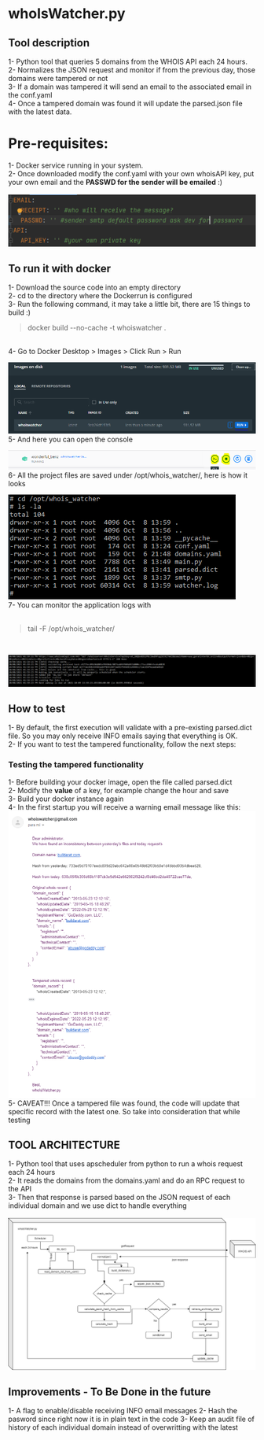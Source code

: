 # whoIsWatcher.py


## Tool description
1- Python tool that queries 5 domains from the WHOIS API each 24 hours. <br>
2- Normalizes the JSON request and monitor if from the previous day, those domains were tampered or not <br>
3- If a domain was tampered it will send an email to the associated email in the conf.yaml <br>
4- Once a tampered domain was found it will update the parsed.json file with the latest data. <br>

# Pre-requisites: 
1- Docker service running in your system. <br>
2- Once downloaded modify the conf.yaml with your own whoisAPI key, put your own email and the **PASSWD for the sender will be emailed** :) <br> <br>
![conf](/media/conf.PNG "configuration file")

## To run it with docker
1- Download the source code into an empty directory <br> 
2- cd to the directory where the Dockerrun is configured <br>
3- Run the following command, it may take a little bit, there are 15 things to build :) <br>
> docker build --no-cache -t whoiswatcher . 
<br>
4- Go to Docker Desktop > Images > Click Run > Run
<br>

![docker_images](/media/imagesOnDisk.PNG "images")
<br>
5- And here you can open the console 
<br>

![console](/media/console.PNG "running instance") 
<br>
6- All the project files are saved under /opt/whois_watcher/, here is how it looks
<br>

![linux_box](/media/container_files.PNG "container files")
<br>
7- You can monitor the application logs with <br> <br>
> tail -F /opt/whois_watcher/
<br>

![logs](/media/logs.PNG "logs")
<br>

## How to test
1- By default, the first execution will validate with a pre-existing parsed.dict file. So you may only receive INFO emails saying that everything is OK. <br>
2- If you want to test the tampered functionality, follow the next steps: <br>

### Testing the tampered functionality
1- Before building your docker image, open the file called parsed.dict <br>
2- Modify the **value** of a key, for example change the hour and save <br>
3- Build your docker instance again <br>
4- In the first startup you will receive a warning email message like this: <br>
![warning_email](/media/tampered_email.PNG "email sample") 
<br>
5- CAVEAT!!! Once a tampered file was found, the code will update that specific record with the latest one. So take into consideration that while testing

## TOOL ARCHITECTURE
1- Python tool that uses apscheduler from python to run a whois request each 24 hours <br>
2- It reads the domains from the domains.yaml and do an RPC request to the API <br> 
3- Then that response is parsed based on the JSON request of each individual domain and we use dict to handle everything <br> <br>
![arquitecture](/media/whoisWatcherDiagram.png "Diagram")


## Improvements - To Be Done in the future
1- A flag to enable/disable receiving INFO email messages
2- Hash the pasword since right now it is in plain text in the code
3- Keep an audit file of history of each individual domain instead of overwritting with the latest
